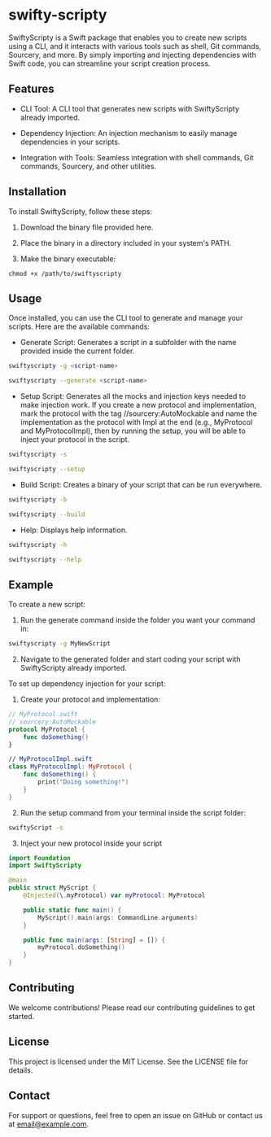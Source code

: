 # swifty-scripty

SwiftyScripty is a Swift package that enables you to create new scripts using a CLI, and it interacts with various tools such as shell, Git commands, Sourcery, and more. By simply importing and injecting dependencies with Swift code, you can streamline your script creation process.

## Features

- CLI Tool: A CLI tool that generates new scripts with SwiftyScripty already imported.

- Dependency Injection: An injection mechanism to easily manage dependencies in your scripts.

- Integration with Tools: Seamless integration with shell commands, Git commands, Sourcery, and other utilities.

## Installation
To install SwiftyScripty, follow these steps:

1. Download the binary file provided here.

2. Place the binary in a directory included in your system's PATH.

3. Make the binary executable:

  ```
  chmod +x /path/to/swiftyscripty
  ```

## Usage

Once installed, you can use the CLI tool to generate and manage your scripts. Here are the available commands:

- Generate Script: Generates a script in a subfolder with the name provided inside the current folder.

```sh
swiftyscripty -g <script-name>
```

```sh
swiftyscripty --generate <script-name>
```

- Setup Script: Generates all the mocks and injection keys needed to make injection work. If you create a new protocol and implementation, mark the protocol with the tag //sourcery:AutoMockable and name the implementation as the protocol with Impl at the end (e.g., MyProtocol and MyProtocolImpl), then by running the setup, you will be able to inject your protocol in the script.

```sh
swiftyscripty -s
```

```sh
swiftyscripty --setup
```
- Build Script: Creates a binary of your script that can be run everywhere.
```sh
swiftyscripty -b
```

```sh
swiftyscripty --build
```

- Help: Displays help information.
```sh
swiftyscripty -h
```

```sh
swiftyscripty --help
```

## Example

To create a new script:

1. Run the generate command inside the folder you want your command in:

```sh
swiftyscripty -g MyNewScript
```
2. Navigate to the generated folder and start coding your script with SwiftyScripty already imported.

To set up dependency injection for your script:

1. Create your protocol and implementation:

```swift
// MyProtocol.swift
// sourcery:AutoMockable
protocol MyProtocol {
    func doSomething()
}

// MyProtocolImpl.swift
class MyProtocolImpl: MyProtocol {
    func doSomething() {
        print("Doing something!")
    }
}
```

2. Run the setup command from your terminal inside the script folder:

```sh
swiftyScript -s
```

3. Inject your new protocol inside your script

```swift
import Foundation
import SwiftyScripty

@main
public struct MyScript {
    @Injected(\.myProtocol) var myProtocol: MyProtocol

    public static func main() {
        MyScript().main(args: CommandLine.arguments)
    }

    public func main(args: [String] = []) {
        myProtocol.doSomething()
    }
}
```

## Contributing

We welcome contributions! Please read our contributing guidelines to get started.

## License

This project is licensed under the MIT License. See the LICENSE file for details.

## Contact

For support or questions, feel free to open an issue on GitHub or contact us at email@example.com.
